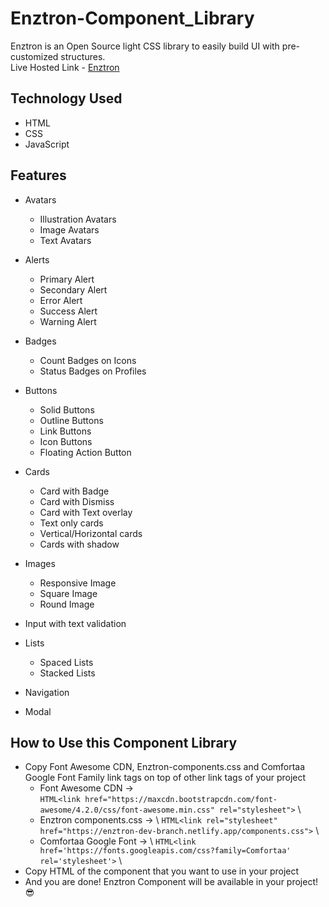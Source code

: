 # Enztron-Component_Library
Enztron is an Open Source light CSS library to easily build UI with pre-customized structures. \
Live Hosted Link - [Enztron](https://enztron-dev-branch.netlify.app)

## Technology Used 
- HTML
- CSS
- JavaScript


## Features
- Avatars
  - Illustration Avatars
  - Image Avatars
  - Text Avatars
  
- Alerts
  - Primary Alert
  - Secondary Alert
  - Error Alert
  - Success Alert
  - Warning Alert

- Badges
  - Count Badges on Icons
  - Status Badges on Profiles

- Buttons
  - Solid Buttons
  - Outline Buttons
  - Link Buttons
  - Icon Buttons
  - Floating Action Button
  
- Cards
  - Card with Badge
  - Card with Dismiss
  - Card with Text overlay
  - Text only cards
  - Vertical/Horizontal cards 
  - Cards with shadow
  
- Images
  - Responsive Image
  - Square Image
  - Round Image

- Input with text validation

- Lists
  - Spaced Lists
  - Stacked Lists

- Navigation

- Modal


## How to Use this Component Library
- Copy Font Awesome CDN, Enztron-components.css and Comfortaa Google Font Family link tags on top of other link tags of your project 
  - Font Awesome CDN        -> <br /> ```HTML<link href="https://maxcdn.bootstrapcdn.com/font-awesome/4.2.0/css/font-awesome.min.css" rel="stylesheet">``` \
  - Enztron components.css  -> \ ```HTML<link rel="stylesheet" href="https://enztron-dev-branch.netlify.app/components.css">``` \
  - Comfortaa Google Font   -> \ ```HTML<link href='https://fonts.googleapis.com/css?family=Comfortaa' rel='stylesheet'>``` \
- Copy HTML of the component that you want to use in your project
- And you are done! Enztron Component will be available in your project! :sunglasses:


